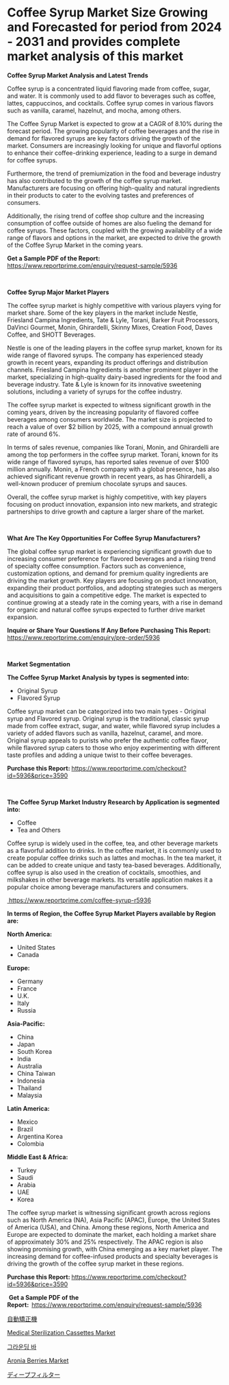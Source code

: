 <p><h1>Coffee Syrup Market Size Growing and Forecasted for period from 2024 - 2031 and provides complete market analysis of this market</h1></p><p><strong>Coffee Syrup Market Analysis and Latest Trends</strong></p>
<p><p>Coffee syrup is a concentrated liquid flavoring made from coffee, sugar, and water. It is commonly used to add flavor to beverages such as coffee, lattes, cappuccinos, and cocktails. Coffee syrup comes in various flavors such as vanilla, caramel, hazelnut, and mocha, among others.</p><p>The Coffee Syrup Market is expected to grow at a CAGR of 8.10% during the forecast period. The growing popularity of coffee beverages and the rise in demand for flavored syrups are key factors driving the growth of the market. Consumers are increasingly looking for unique and flavorful options to enhance their coffee-drinking experience, leading to a surge in demand for coffee syrups.</p><p>Furthermore, the trend of premiumization in the food and beverage industry has also contributed to the growth of the coffee syrup market. Manufacturers are focusing on offering high-quality and natural ingredients in their products to cater to the evolving tastes and preferences of consumers.</p><p>Additionally, the rising trend of coffee shop culture and the increasing consumption of coffee outside of homes are also fueling the demand for coffee syrups. These factors, coupled with the growing availability of a wide range of flavors and options in the market, are expected to drive the growth of the Coffee Syrup Market in the coming years.</p></p>
<p><strong>Get a Sample PDF of the Report:&nbsp;</strong> <a href="https://www.reportprime.com/enquiry/request-sample/5936">https://www.reportprime.com/enquiry/request-sample/5936</a></p>
<p>&nbsp;</p>
<p><strong>Coffee Syrup Major Market Players</strong></p>
<p><p>The coffee syrup market is highly competitive with various players vying for market share. Some of the key players in the market include Nestle, Friesland Campina Ingredients, Tate & Lyle, Torani, Barker Fruit Processors, DaVinci Gourmet, Monin, Ghirardelli, Skinny Mixes, Creation Food, Daves Coffee, and SHOTT Beverages.</p><p>Nestle is one of the leading players in the coffee syrup market, known for its wide range of flavored syrups. The company has experienced steady growth in recent years, expanding its product offerings and distribution channels. Friesland Campina Ingredients is another prominent player in the market, specializing in high-quality dairy-based ingredients for the food and beverage industry. Tate & Lyle is known for its innovative sweetening solutions, including a variety of syrups for the coffee industry.</p><p>The coffee syrup market is expected to witness significant growth in the coming years, driven by the increasing popularity of flavored coffee beverages among consumers worldwide. The market size is projected to reach a value of over $2 billion by 2025, with a compound annual growth rate of around 6%.</p><p>In terms of sales revenue, companies like Torani, Monin, and Ghirardelli are among the top performers in the coffee syrup market. Torani, known for its wide range of flavored syrups, has reported sales revenue of over $100 million annually. Monin, a French company with a global presence, has also achieved significant revenue growth in recent years, as has Ghirardelli, a well-known producer of premium chocolate syrups and sauces.</p><p>Overall, the coffee syrup market is highly competitive, with key players focusing on product innovation, expansion into new markets, and strategic partnerships to drive growth and capture a larger share of the market.</p></p>
<p>&nbsp;</p>
<p><strong>What Are The Key Opportunities For Coffee Syrup Manufacturers?</strong></p>
<p><p>The global coffee syrup market is experiencing significant growth due to increasing consumer preference for flavored beverages and a rising trend of specialty coffee consumption. Factors such as convenience, customization options, and demand for premium quality ingredients are driving the market growth. Key players are focusing on product innovation, expanding their product portfolios, and adopting strategies such as mergers and acquisitions to gain a competitive edge. The market is expected to continue growing at a steady rate in the coming years, with a rise in demand for organic and natural coffee syrups expected to further drive market expansion.</p></p>
<p><strong>Inquire or Share Your Questions If Any Before Purchasing This Report:</strong> <a href="https://www.reportprime.com/enquiry/pre-order/5936">https://www.reportprime.com/enquiry/pre-order/5936</a></p>
<p>&nbsp;</p>
<p><strong>Market Segmentation</strong></p>
<p><strong>The Coffee Syrup Market Analysis by types is segmented into:</strong></p>
<p><ul><li>Original Syrup</li><li>Flavored Syrup</li></ul></p>
<p><p>Coffee syrup market can be categorized into two main types - Original syrup and Flavored syrup. Original syrup is the traditional, classic syrup made from coffee extract, sugar, and water, while flavored syrup includes a variety of added flavors such as vanilla, hazelnut, caramel, and more. Original syrup appeals to purists who prefer the authentic coffee flavor, while flavored syrup caters to those who enjoy experimenting with different taste profiles and adding a unique twist to their coffee beverages.</p></p>
<p><strong>Purchase this Report:&nbsp;</strong><a href="https://www.reportprime.com/checkout?id=5936&price=3590">https://www.reportprime.com/checkout?id=5936&price=3590</a></p>
<p>&nbsp;</p>
<p><strong>The Coffee Syrup Market Industry Research by Application is segmented into:</strong></p>
<p><ul><li>Coffee</li><li>Tea and Others</li></ul></p>
<p><p>Coffee syrup is widely used in the coffee, tea, and other beverage markets as a flavorful addition to drinks. In the coffee market, it is commonly used to create popular coffee drinks such as lattes and mochas. In the tea market, it can be added to create unique and tasty tea-based beverages. Additionally, coffee syrup is also used in the creation of cocktails, smoothies, and milkshakes in other beverage markets. Its versatile application makes it a popular choice among beverage manufacturers and consumers.</p></p>
<p><a href="https://www.reportprime.com/coffee-syrup-r5936">&nbsp;https://www.reportprime.com/coffee-syrup-r5936</a></p>
<p><strong>In terms of Region, the Coffee Syrup Market Players available by Region are:</strong></p>
<p>
    <p> <strong> North America: </strong>
        <ul>
            <li>United States</li>
            <li>Canada</li>
        </ul>
        </p> 
    <p> <strong> Europe: </strong>
        <ul>
            <li>Germany</li>
            <li>France</li>
            <li>U.K.</li>
            <li>Italy</li>
            <li>Russia</li>
        </ul>
        </p> 
    <p> <strong> Asia-Pacific: </strong>
        <ul>
            <li>China</li>
            <li>Japan</li>
            <li>South Korea</li>
            <li>India</li>
            <li>Australia</li>
            <li>China Taiwan</li>
            <li>Indonesia</li>
            <li>Thailand</li>
            <li>Malaysia</li>
        </ul>
        </p> 
    <p> <strong> Latin America: </strong>
        <ul>
            <li>Mexico</li>
            <li>Brazil</li>
            <li>Argentina Korea</li>
            <li>Colombia</li>
        </ul>
        </p> 
    <p> <strong> Middle East & Africa: </strong>
        <ul>
            <li>Turkey</li>
            <li>Saudi</li>
            <li>Arabia</li>
            <li>UAE</li>
            <li>Korea</li>
        </ul>
    </p>
    </p>
<p><p>The coffee syrup market is witnessing significant growth across regions such as North America (NA), Asia Pacific (APAC), Europe, the United States of America (USA), and China. Among these regions, North America and Europe are expected to dominate the market, each holding a market share of approximately 30% and 25% respectively. The APAC region is also showing promising growth, with China emerging as a key market player. The increasing demand for coffee-infused products and specialty beverages is driving the growth of the coffee syrup market in these regions.</p></p>
<p><strong>Purchase this Report: </strong><a href="https://www.reportprime.com/checkout?id=5936&price=3590">https://www.reportprime.com/checkout?id=5936&price=3590</a></p>
<p>&nbsp;<strong>Get a Sample PDF of the Report:&nbsp;&nbsp;</strong><a href="https://www.reportprime.com/enquiry/request-sample/5936">https://www.reportprime.com/enquiry/request-sample/5936</a></p>
<p><strong></strong></p>
<p><p><a href="https://github.com/NikitaBruen/Market-Research-Report-List-1/blob/main/779186174708.md">自動矯正機</a></p><p><a href="https://www.linkedin.com/pulse/medical-sterilization-cassettes-market-trends-analysis-forecasted-ecxxf">Medical Sterilization Cassettes Market</a></p><p><a href="https://github.com/JosefaRice/Market-Research-Report-List-1/blob/main/473110971177.md">그라운딩 바</a></p><p><a href="https://github.com/DeonteStanton2023/Market-Research-Report-List-1/blob/main/aronia-berries-market.md">Aronia Berries Market</a></p><p><a href="https://github.com/RudySimonis2023/Market-Research-Report-List-1/blob/main/295000774707.md">ディープフィルター</a></p></p>